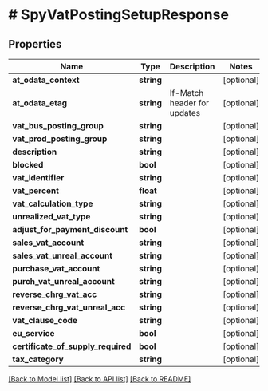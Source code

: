 # # SpyVatPostingSetupResponse

## Properties

Name | Type | Description | Notes
------------ | ------------- | ------------- | -------------
**at_odata_context** | **string** |  | [optional]
**at_odata_etag** | **string** | If-Match header for updates | [optional]
**vat_bus_posting_group** | **string** |  | [optional]
**vat_prod_posting_group** | **string** |  | [optional]
**description** | **string** |  | [optional]
**blocked** | **bool** |  | [optional]
**vat_identifier** | **string** |  | [optional]
**vat_percent** | **float** |  | [optional]
**vat_calculation_type** | **string** |  | [optional]
**unrealized_vat_type** | **string** |  | [optional]
**adjust_for_payment_discount** | **bool** |  | [optional]
**sales_vat_account** | **string** |  | [optional]
**sales_vat_unreal_account** | **string** |  | [optional]
**purchase_vat_account** | **string** |  | [optional]
**purch_vat_unreal_account** | **string** |  | [optional]
**reverse_chrg_vat_acc** | **string** |  | [optional]
**reverse_chrg_vat_unreal_acc** | **string** |  | [optional]
**vat_clause_code** | **string** |  | [optional]
**eu_service** | **bool** |  | [optional]
**certificate_of_supply_required** | **bool** |  | [optional]
**tax_category** | **string** |  | [optional]

[[Back to Model list]](../../README.md#models) [[Back to API list]](../../README.md#endpoints) [[Back to README]](../../README.md)
